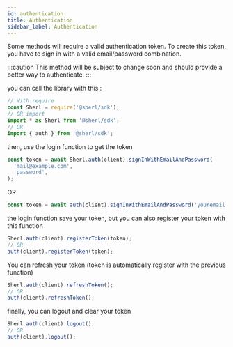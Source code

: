 ```yaml
---
id: authentication
title: Authentication
sidebar_label: Authentication
---
```


Some methods will require a valid authentication token. To create this token, you have to sign in with a valid email/password combination.

:::caution
This method will be subject to change soon and should provide a better way to authenticate.
:::

you can call the library with this :
```ts
// With require
const Sherl = require('@sherl/sdk');
// OR import
import * as Sherl from '@sherl/sdk';
// OR
import { auth } from '@sherl/sdk';
```
then, use the login function to get the token
```ts
const token = await Sherl.auth(client).signInWithEmailAndPassword(
  'mail@example.com',
  'password',
);
```
OR
```ts
const token = await auth(client).signInWithEmailAndPassword('youremail','yourpassword');
```

the login function save your token, but you can also register your token with this function
```ts
Sherl.auth(client).registerToken(token);
// OR
auth(client).registerToken(token);
```

You can refresh your token (token is automatically register with the previous function)
```ts
Sherl.auth(client).refreshToken();
// OR
auth(client).refreshToken();
```
finally, you can logout and clear your token
```ts
Sherl.auth(client).logout();
// OR
auth(client).logout();
```